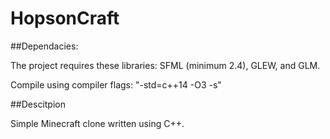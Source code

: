 # HopsonCraft

##Dependacies:

The project requires these libraries: SFML (minimum 2.4), GLEW, and GLM.

Compile using compiler flags: "-std=c++14 -O3 -s"

##Descitpion

Simple Minecraft clone written using C++.
